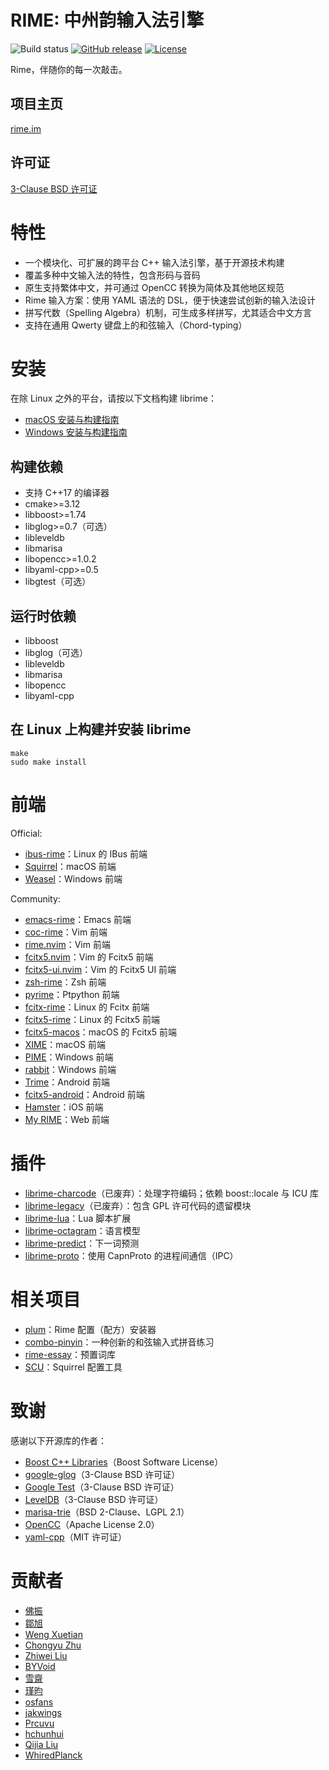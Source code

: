 <meta charset="UTF-8">

RIME: 中州韵输入法引擎
===
![Build status](https://github.com/rime/librime/actions/workflows/commit-ci.yml/badge.svg)
[![GitHub release](https://img.shields.io/github/release/rime/librime.svg)](https://github.com/rime/librime/releases)
[![License](https://img.shields.io/badge/License-BSD%203--Clause-blue.svg)](https://opensource.org/licenses/BSD-3-Clause)

Rime，伴随你的每一次敲击。

项目主页
---
[rime.im](https://rime.im)

许可证
---
[3-Clause BSD 许可证](https://opensource.org/licenses/BSD-3-Clause)

特性
===
  - 一个模块化、可扩展的跨平台 C++ 输入法引擎，基于开源技术构建
  - 覆盖多种中文输入法的特性，包含形码与音码
  - 原生支持繁体中文，并可通过 OpenCC 转换为简体及其他地区规范
  - Rime 输入方案：使用 YAML 语法的 DSL，便于快速尝试创新的输入法设计
  - 拼写代数（Spelling Algebra）机制，可生成多样拼写，尤其适合中文方言
  - 支持在通用 Qwerty 键盘上的和弦输入（Chord-typing）

安装
===
在除 Linux 之外的平台，请按以下文档构建 librime：
  - [macOS 安装与构建指南](README-mac.zh-CN.md)
  - [Windows 安装与构建指南](README-windows.zh-CN.md)

构建依赖
---
  - 支持 C++17 的编译器
  - cmake>=3.12
  - libboost>=1.74
  - libglog>=0.7（可选）
  - libleveldb
  - libmarisa
  - libopencc>=1.0.2
  - libyaml-cpp>=0.5
  - libgtest（可选）

运行时依赖
---
  - libboost
  - libglog（可选）
  - libleveldb
  - libmarisa
  - libopencc
  - libyaml-cpp

在 Linux 上构建并安装 librime
---
```
make
sudo make install
```

前端
===

Official:
  - [ibus-rime](https://github.com/rime/ibus-rime)：Linux 的 IBus 前端
  - [Squirrel](https://github.com/rime/squirrel)：macOS 前端
  - [Weasel](https://github.com/rime/weasel)：Windows 前端

Community:
  - [emacs-rime](https://github.com/DogLooksGood/emacs-rime)：Emacs 前端
  - [coc-rime](https://github.com/tonyfettes/coc-rime)：Vim 前端
  - [rime.nvim](https://github.com/Freed-Wu/rime.nvim)：Vim 前端
  - [fcitx5.nvim](https://github.com/tonyfettes/fcitx5.nvim)：Vim 的 Fcitx5 前端
  - [fcitx5-ui.nvim](https://github.com/black-desk/fcitx5-ui.nvim)：Vim 的 Fcitx5 UI 前端
  - [zsh-rime](https://github.com/Freed-Wu/zsh-rime)：Zsh 前端
  - [pyrime](https://github.com/Freed-Wu/pyrime)：Ptpython 前端
  - [fcitx-rime](https://github.com/fcitx/fcitx-rime)：Linux 的 Fcitx 前端
  - [fcitx5-rime](https://github.com/fcitx/fcitx5-rime)：Linux 的 Fcitx5 前端
  - [fcitx5-macos](https://github.com/fcitx-contrib/fcitx5-macos)：macOS 的 Fcitx5 前端
  - [XIME](https://github.com/stackia/XIME)：macOS 前端
  - [PIME](https://github.com/EasyIME/PIME)：Windows 前端
  - [rabbit](https://github.com/amorphobia/rabbit)：Windows 前端
  - [Trime](https://github.com/osfans/trime)：Android 前端
  - [fcitx5-android](https://github.com/fcitx5-android/fcitx5-android)：Android 前端
  - [Hamster](https://github.com/imfuxiao/Hamster)：iOS 前端
  - [My RIME](https://github.com/LibreService/my_rime)：Web 前端

插件
===
  - [librime-charcode](https://github.com/rime/librime-charcode)（已废弃）：处理字符编码；依赖 boost::locale 与 ICU 库
  - [librime-legacy](https://github.com/rime/librime-legacy)（已废弃）：包含 GPL 许可代码的遗留模块
  - [librime-lua](https://github.com/hchunhui/librime-lua)：Lua 脚本扩展
  - [librime-octagram](https://github.com/lotem/librime-octagram)：语言模型
  - [librime-predict](https://github.com/rime/librime-predict)：下一词预测
  - [librime-proto](https://github.com/lotem/librime-proto)：使用 CapnProto 的进程间通信（IPC）

相关项目
===
  - [plum](https://github.com/rime/plum)：Rime 配置（配方）安装器
  - [combo-pinyin](https://github.com/rime/home/wiki/ComboPinyin)：一种创新的和弦输入式拼音练习
  - [rime-essay](https://github.com/rime/rime-essay)：预置词库
  - [SCU](https://github.com/neolee/SCU)：Squirrel 配置工具

致谢
===
感谢以下开源库的作者：

  - [Boost C++ Libraries](http://www.boost.org/)（Boost Software License）
  - [google-glog](https://github.com/google/glog)（3-Clause BSD 许可证）
  - [Google Test](https://github.com/google/googletest)（3-Clause BSD 许可证）
  - [LevelDB](https://github.com/google/leveldb)（3-Clause BSD 许可证）
  - [marisa-trie](https://github.com/s-yata/marisa-trie)（BSD 2-Clause、LGPL 2.1）
  - [OpenCC](https://github.com/BYVoid/OpenCC)（Apache License 2.0）
  - [yaml-cpp](https://github.com/jbeder/yaml-cpp)（MIT 许可证）

贡献者
===
  - [佛振](https://github.com/lotem)
  - [鄒旭](https://github.com/zouxu09)
  - [Weng Xuetian](http://csslayer.info)
  - [Chongyu Zhu](http://lembacon.com)
  - [Zhiwei Liu](https://github.com/liuzhiwei)
  - [BYVoid](http://www.byvoid.com)
  - [雪齋](https://github.com/LEOYoon-Tsaw)
  - [瑾昀](https://github.com/kunki)
  - [osfans](https://github.com/osfans)
  - [jakwings](https://github.com/jakwings)
  - [Prcuvu](https://github.com/Prcuvu)
  - [hchunhui](https://github.com/hchunhui)
  - [Qijia Liu](https://github.com/eagleoflqj)
  - [WhiredPlanck](https://github.com/WhiredPlanck)